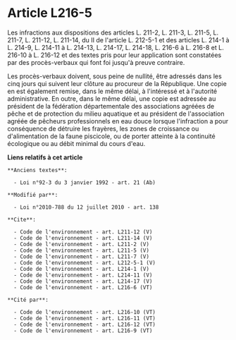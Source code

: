 # Article L216-5

Les infractions aux dispositions des articles L. 211-2, L. 211-3, L. 211-5, L. 211-7, L. 211-12, L. 211-14, du II de
l'article L. 212-5-1 et des articles L. 214-1 à L. 214-9, L. 214-11 à L. 214-13, L. 214-17, L. 214-18, L. 216-6 à L. 216-8 et
L. 216-10 à L. 216-12 et des textes pris pour leur application sont constatées par des procès-verbaux qui font foi jusqu'à
preuve contraire. 

Les procès-verbaux doivent, sous peine de nullité, être adressés dans les cinq jours qui suivent leur clôture au procureur de
la République. Une copie en est également remise, dans le même délai, à l'intéressé et à l'autorité administrative. En outre,
dans le même délai, une copie est adressée au président de la fédération départementale des associations agréées de pêche et
de protection du milieu aquatique et au président de l'association agréée de pêcheurs professionnels en eau douce lorsque
l'infraction a pour conséquence de détruire les frayères, les zones de croissance ou d'alimentation de la faune piscicole, ou
de porter atteinte à la continuité écologique ou au débit minimal du cours d'eau.

**Liens relatifs à cet article**

	**Anciens textes**:

	  - Loi n°92-3 du 3 janvier 1992 - art. 21 (Ab)

	**Modifié par**:

	  - Loi n°2010-788 du 12 juillet 2010 - art. 138

	**Cite**:

	  - Code de l'environnement - art. L211-12 (V)
	  - Code de l'environnement - art. L211-14 (V)
	  - Code de l'environnement - art. L211-2 (V)
	  - Code de l'environnement - art. L211-5 (V)
	  - Code de l'environnement - art. L211-7 (V)
	  - Code de l'environnement - art. L212-5-1 (V)
	  - Code de l'environnement - art. L214-1 (V)
	  - Code de l'environnement - art. L214-11 (V)
	  - Code de l'environnement - art. L214-17 (V)
	  - Code de l'environnement - art. L216-6 (VT)

	**Cité par**:

	  - Code de l'environnement - art. L216-10 (VT)
	  - Code de l'environnement - art. L216-11 (VT)
	  - Code de l'environnement - art. L216-12 (VT)
	  - Code de l'environnement - art. L216-9 (VT)
